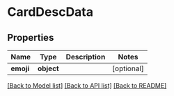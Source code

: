 # CardDescData

## Properties
Name | Type | Description | Notes
------------ | ------------- | ------------- | -------------
**emoji** | **object** |  | [optional] 

[[Back to Model list]](../README.md#documentation-for-models) [[Back to API list]](../README.md#documentation-for-api-endpoints) [[Back to README]](../README.md)

